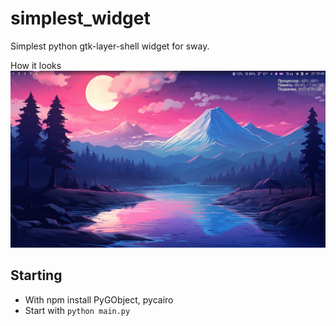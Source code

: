 # simplest_widget
Simplest python gtk-layer-shell widget for sway.

How it looks
![Example](example.png)

## Starting

- With npm install PyGObject, pycairo
- Start with `python main.py`